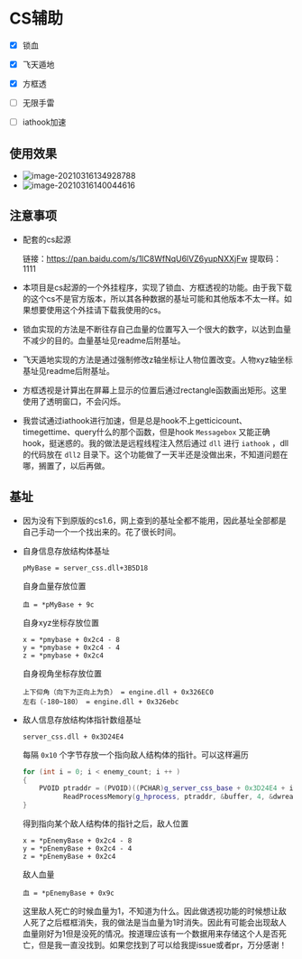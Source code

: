 # CS辅助

- [x] 锁血
- [x] 飞天遁地
- [x] 方框透
- [ ] 无限手雷
- [ ] iathook加速



## 使用效果

+ ![image-20210316134928788](https://cdn.jsdelivr.net/gh/smallzhong/picgo-pic-bed/image-20210316134928788.png)
+ ![image-20210316140044616](https://cdn.jsdelivr.net/gh/smallzhong/picgo-pic-bed/image-20210316140044616.png)



## 注意事项

+ 配套的cs起源

  链接：https://pan.baidu.com/s/1lC8WfNqU6lVZ6yupNXXjFw 
  提取码：1111 

+ 本项目是cs起源的一个外挂程序，实现了锁血、方框透视的功能。由于我下载的这个cs不是官方版本，所以其各种数据的基址可能和其他版本不太一样。如果想要使用这个外挂请下载我使用的cs。

+ 锁血实现的方法是不断往存自己血量的位置写入一个很大的数字，以达到血量不减少的目的。血量基址见readme后附基址。

+ 飞天遁地实现的方法是通过强制修改z轴坐标让人物位置改变。人物xyz轴坐标基址见readme后附基址。

+ 方框透视是计算出在屏幕上显示的位置后通过rectangle函数画出矩形。这里使用了透明窗口，不会闪烁。

+ 我尝试通过iathook进行加速，但是总是hook不上getticicount、timegettime、query什么的那个函数，但是hook `Messagebox` 又能正确hook，挺迷惑的。我的做法是远程线程注入然后通过 `dll` 进行 `iathook` ，dll的代码放在 `dll2` 目录下。这个功能做了一天半还是没做出来，不知道问题在哪，搁置了，以后再做。

## 基址

+ 因为没有下到原版的cs1.6，网上查到的基址全都不能用，因此基址全部都是自己手动一个一个找出来的。花了很长时间。

+ 自身信息存放结构体基址

  ```
  pMyBase = server_css.dll+3B5D18
  ```

  自身血量存放位置

  ```
  血 = *pMyBase + 9c
  ```

  自身xyz坐标存放位置

  ```
  x = *pmybase + 0x2c4 - 8
  y = *pmybase + 0x2c4 - 4
  z = *pmybase + 0x2c4
  ```

  自身视角坐标存放位置

  ```
  上下仰角（向下为正向上为负） = engine.dll + 0x326EC0
  左右（-180~180） = engine.dll + 0x326ebc
  ```

+ 敌人信息存放结构体指针数组基址

  ```
  server_css.dll + 0x3D24E4
  ```

  每隔 `0x10` 个字节存放一个指向敌人结构体的指针。可以这样遍历

  ```cpp
  for (int i = 0; i < enemy_count; i ++ )
  {
      PVOID ptraddr = (PVOID)((PCHAR)g_server_css_base + 0x3D24E4 + i * 0x10);
  			ReadProcessMemory(g_hprocess, ptraddr, &buffer, 4, &dwread);
  }
  ```

  得到指向某个敌人结构体的指针之后，敌人位置

  ```
  x = *pEnemyBase + 0x2c4 - 8
  y = *pEnemyBase + 0x2c4 - 4
  z = *pEnemyBase + 0x2c4
  ```

  敌人血量

  ```
  血 = *pEnemyBase + 0x9c
  ```

  这里敌人死亡的时候血量为1，不知道为什么。因此做透视功能的时候想让敌人死了之后框框消失，我的做法是当血量为1时消失。因此有可能会出现敌人血量刚好为1但是没死的情况。按道理应该有一个数据用来存储这个人是否死亡，但是我一直没找到。如果您找到了可以给我提issue或者pr，万分感谢！

